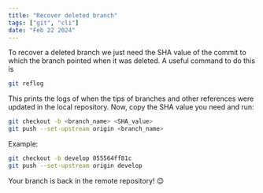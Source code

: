 ```yaml
---
title: "Recover deleted branch"
tags: ["git", "cli"]
date: "Feb 22 2024"
---
```

To recover a deleted branch we just need the SHA value of the commit to which the branch pointed when it was deleted.
A useful command to do this is 

```bash
git reflog 
```
This prints the logs of when the tips of branches and other references were updated in the local repository.
Now, copy the SHA value you need and run: 

```bash
git checkout -b <branch_name> <SHA_value>
git push --set-upstream origin <branch_name>
```
Example: 
```bash
git checkout -b develop 055564ff81c
git push --set-upstream origin develop
```
Your branch is back in the remote repository! 😌